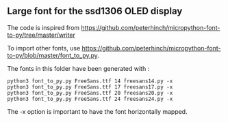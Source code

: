 Large font for the ssd1306 OLED display
---------------------------------------

The code is inspired from https://github.com/peterhinch/micropython-font-to-py/tree/master/writer

To import other fonts, use https://github.com/peterhinch/micropython-font-to-py/blob/master/font_to_py.py.

The fonts in this folder have been generated with : 

    python3 font_to_py.py FreeSans.ttf 14 freesans14.py -x
    python3 font_to_py.py FreeSans.ttf 17 freesans17.py -x
    python3 font_to_py.py FreeSans.ttf 20 freesans20.py -x
    python3 font_to_py.py FreeSans.ttf 24 freesans24.py -x

The -x option is important to have the font horizontally mapped. 
